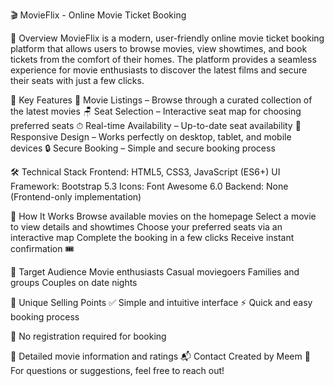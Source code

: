 🎬 MovieFlix - Online Movie Ticket Booking

📖 Overview
MovieFlix is a modern, user-friendly online movie ticket booking platform that allows users to browse movies, view showtimes, and book tickets from the comfort of their homes. The platform provides a seamless experience for movie enthusiasts to discover the latest films and secure their seats with just a few clicks.

🚀 Key Features
🎥 Movie Listings – Browse through a curated collection of the latest movies
🪑 Seat Selection – Interactive seat map for choosing preferred seats
⏱ Real-time Availability – Up-to-date seat availability
📱 Responsive Design – Works perfectly on desktop, tablet, and mobile devices
🔒 Secure Booking – Simple and secure booking process

🛠️ Technical Stack
Frontend: HTML5, CSS3, JavaScript (ES6+)
UI Framework: Bootstrap 5.3
Icons: Font Awesome 6.0
Backend: None (Frontend-only implementation)

📌 How It Works
Browse available movies on the homepage
Select a movie to view details and showtimes
Choose your preferred seats via an interactive map
Complete the booking in a few clicks
Receive instant confirmation 🎟️

🎯 Target Audience
Movie enthusiasts
Casual moviegoers
Families and groups
Couples on date nights

🌟 Unique Selling Points
✅ Simple and intuitive interface
⚡ Quick and easy booking process

🙅 No registration required for booking

📝 Detailed movie information and ratings
📬 Contact Created by Meem 🚀 For questions or suggestions, feel free to reach out!


